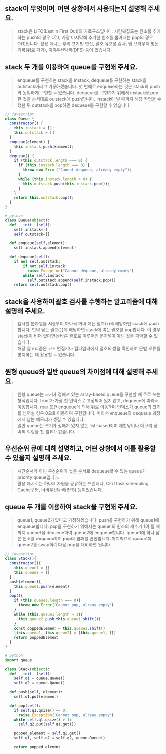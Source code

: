 ## stack이 무엇이며, 어떤 상황에서 사용되는지 설명해 주세요.

> stack은 LIFO(Last In First Out)의 자료구조입니다. 시간복잡도는 원소를 추가하는 push의 경우 O(1), 가장 마지막에 추가한 원소를 뽑아내는 pop의 경우 O(1)입니다. 활용 예시는 후위 표기법 연산, 괄호 유효성 검사, 웹 브라우저 방문기록(뒤로 가기), 깊이우선탐색(DFS) 등이 있습니다.

## stack 두 개를 이용하여 queue를 구현해 주세요.

> enqueue를 구현하는 stack을 instack, dequeue를 구현하는 stack을 outstack이라고 가정하겠습니다. 첫 번째로 enqueue하는 것은 stack의 push와 동일하게 구현할 수 있습니다. dequeue를 구현하기 위해서 instack을 pop한 것을 순서대로 outstack에 push합니다. instack이 빌 때까지 해당 작업을 수행한 뒤 outstack을 pop하면 dequeue를 구현할 수 있습니다.

```javascript
// javascript
class Queue {
  constructor() {
    this.instack = [];
    this.outstack = [];
  }
  enqueue(element) {
    this.instack.push(element);
  }
  dequeue() {
    if (this.outstack.length === 0) {
      if (this.instack.length === 0) {
        throw new Error("Cannot dequeue, already empty");
      }
      while (this.instack.length > 0) {
        this.outstack.push(this.instack.pop());
      }
    }
    return this.outstack.pop();
  }
}
```

```python
# python
class Queue(object):
  def __init__(self):
    self.instack=[]
    self.outstack=[]

  def enqueue(self,element):
    self.instack.append(element)

  def dequeue(self):
    if not self.outstack:
        if not self.instack:
          raise Exception("Cannot dequeue, already empty")
        while self.instack:
          self.outstack.append(self.instack.pop())
    return self.outstack.pop()
```

## stack을 사용하여 괄호 검사를 수행하는 알고리즘에 대해 설명해 주세요.

> 검사할 문자열을 처음부터 하나씩 꺼내 여는 괄호(`(`)에 해당하면 stack에 push합니다. 만약 닫는 괄호(`)`)에 해당하면 stack에 여는 괄호를 pop합니다. 이 경우 stack이 비어 있다면 올바른 괄호로 이루어진 문자열이 아닌 것을 파악할 수 있습니다.<br>
> 해당 알고리즘은 코드 편집기나 컴파일러에서 괄호의 쌍을 확인하여 문법 오류를 방지하는 데 활용할 수 있습니다.

## 원형 queue와 일반 queue의 차이점에 대해 설명해 주세요.

> 원형 queue는 크기가 정해져 있는 array-based queue를 구현할 때 주로 쓰는 형식입니다.
> front가 가장 첫 인덱스로 고정되어 있지 않고, dequeue에 따라서 이동합니다. rear 또한 enqueue에 의해 뒤로 이동하며 인덱스가 queue의 크기를 넘어설 경우 0으로 이동하여 구현합니다. 따라서 enqueue와 dequeue 과정에서 남는 메모리가 생길 수 있습니다.<br>
> 일반 queue는 크기가 정해져 있지 않는 list-based이며 재할당이나 메모리 낭비의 걱정을 할 필요가 없습니다.

## 우선순위 큐에 대해 설명하고, 어떤 상황에서 이를 활용할 수 있을지 설명해 주세요.

> 시간순서가 아닌 우선순위가 높은 순서로 dequeue할 수 있는 queue가 priority queue입니다.<br>
> 활용 예시로는 하나의 자원을 공유하는 프린터나, CPU task scheduling, Cache구현, 너비우선탐색(BFS) 등이있습니다.

## queue 두 개를 이용하여 stack을 구현해 주세요.

> queue1, queue2가 있다고 가정하겠습니다. push를 구현하기 위해 queue1에 enqueue합니다. pop을 구현하기 위해서는 queue1의 원소의 개수가 1이 될 때까지 queue1을 dequeue하여 queue2에 enqueue합니다. queue1에 하나 남은 원소를 dequeue하여 pop의 결과를 반환합니다. 마지막으로 queue1과 queue2를 swap하여 다음 pop을 대비하면 됩니다.

```javascript
// javascript
class Stack(){
  constructor(){
    this.queue1 = []
    this.queue2 = []
  }
  push(element){
    this.queue1.push(element)
  }
  pop(){
    if (this.queue1.length === 0){
      throw new Error("Cannot pop, alreay empty")
    }
    while (this.queue1.length > 1){
      this.queue2.push(this.queue1.shift())
    }
    const poppedElement = this.queue1.shift()
    [this.queue1, this.queue2] = [this.queue1, []]
    return poppedElement
  }
}

```

```python
# python
import queue

class Stack(object):
  def __init__(self):
    self.q1 = queue.Queue()
    self.q2 = queue.Queue()

  def push(self, element):
    self.q1.put(element)

  def pop(self):
    if self.q1.qsize() == 0:
      raise Exception("Cannot pop, alreay empty")
    while self.q1.qsize() > 1:
      self.q2.put(self.q1.get())

    popped_element = self.q1.get()
    self.q1, self.q2 = self.q2, queue.Queue()

    return popped_element
```
